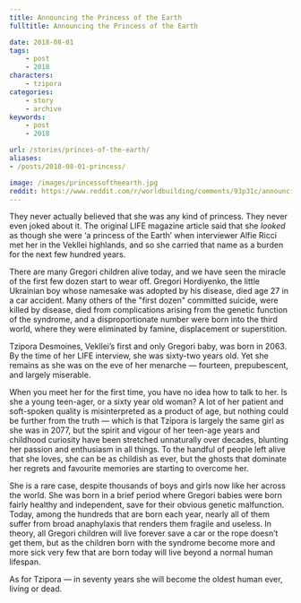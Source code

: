 ```yaml
---
title: Announcing the Princess of the Earth
fulltitle: Announcing the Princess of the Earth

date: 2018-08-01
tags:
    - post
    - 2018
characters:
    - tzipora
categories:
    - story
    - archive
keywords:
    - post
    - 2018

url: /stories/princes-of-the-earth/
aliases:
- /posts/2018-08-01-princess/

image: /images/princessoftheearth.jpg
reddit: https://www.reddit.com/r/worldbuilding/comments/93p31c/announcing_the_princess_of_the_earth/
---
```

They never actually believed that she was any kind of princess. They never even joked about it. The original LIFE magazine article said that she *looked* as though she were ‘a princess of the Earth’ when interviewer Alfie Ricci met her in the Vekllei highlands, and so she carried that name as a burden for the next few hundred years.

There are many Gregori children alive today, and we have seen the miracle of the first few dozen start to wear off. Gregori Hordiyenko, the little Ukrainian boy whose namesake was adopted by his disease, died age 27 in a car accident. Many others of the "first dozen" committed suicide, were killed by disease, died from complications arising from the genetic function of the syndrome, and a disproportionate number were born into the third world, where they were eliminated by famine, displacement or superstition.

Tzipora Desmoines, Vekllei’s first and only Gregori baby, was born in 2063. By the time of her LIFE interview, she was sixty-two years old. Yet she remains as she was on the eve of her menarche  —  fourteen, prepubescent, and largely miserable.

When you meet her for the first time, you have no idea how to talk to her. Is she a young teen-ager, or a sixty year old woman? A lot of her patient and soft-spoken quality is misinterpreted as a product of age, but nothing could be further from the truth  —  which is that Tzipora is largely the same girl as she was in 2077, but the spirit and vigour of her teen-age years and childhood curiosity have been stretched unnaturally over decades, blunting her passion and enthusiasm in all things. To the handful of people left alive that she loves, she can be as childish as ever, but the ghosts that dominate her regrets and favourite memories are starting to overcome her.

She is a rare case, despite thousands of boys and girls now like her across the world. She was born in a brief period where Gregori babies were born fairly healthy and independent, save for their obvious genetic malfunction. Today, among the hundreds that are born each year, nearly all of them suffer from broad anaphylaxis that renders them fragile and useless. In theory, all Gregori children will live forever save a car or the rope doesn’t get them, but as the children born with the syndrome become more and more sick very few that are born today will live beyond a normal human lifespan.

As for Tzipora  —  in seventy years she will become the oldest human ever, living or dead.
